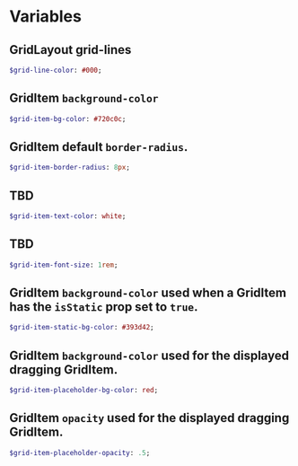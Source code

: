 # Variables

## GridLayout grid-lines
```sass
$grid-line-color: #000;
```


## GridItem `background-color`
```sass
$grid-item-bg-color: #720c0c;
```


## GridItem default `border-radius`.
```sass
$grid-item-border-radius: 8px;
```

## TBD
```sass
$grid-item-text-color: white;
```


## TBD
```sass
$grid-item-font-size: 1rem;
```


## GridItem `background-color` used when a GridItem has the `isStatic` prop set to `true`. 
```sass
$grid-item-static-bg-color: #393d42;
```


## GridItem `background-color` used for the displayed dragging GridItem.
```sass
$grid-item-placeholder-bg-color: red;
```


## GridItem `opacity` used for the displayed dragging GridItem.
```sass
$grid-item-placeholder-opacity: .5;
```
